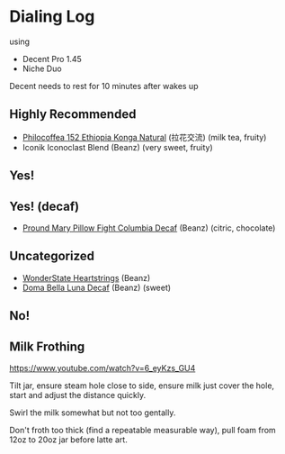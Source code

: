 # Dialing Log

using

- Decent Pro 1.45
- Niche Duo

Decent needs to rest for 10 minutes after wakes up

## Highly Recommended

- [Philocoffea 152 Ethiopia Konga Natural](./2024-9/Philocoffea-152.md) (拉花交流) (milk tea, fruity)
- Iconik Iconoclast Blend (Beanz) (very sweet, fruity)

## Yes!

## Yes! (decaf)

- [Pround Mary Pillow Fight Columbia Decaf](./2024-9/Proud-Mary-Pillow-Fight-Columbia-Decaf.md) (Beanz) (citric, chocolate)

## Uncategorized

- [WonderState Heartstrings](./2024-9/WonderState-Heartstrings.md) (Beanz)
- [Doma Bella Luna Decaf](./2024-9/Doma-Bella-Luna-Decaf.md) (Beanz) (sweet)

## No!

## Milk Frothing

https://www.youtube.com/watch?v=6_eyKzs_GU4

Tilt jar,
ensure steam hole close to side,
ensure milk just cover the hole,
start and adjust the distance quickly.

Swirl the milk somewhat but not too gentally.

Don't froth too thick (find a repeatable measurable way),
pull foam from 12oz to 20oz jar before latte art.
